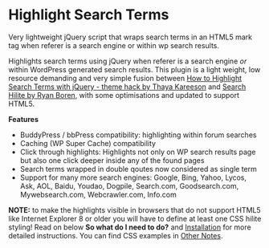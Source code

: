 # Highlight Search Terms
Very lightweight jQuery script that wraps search terms in an HTML5 mark tag when referer is a search engine or within wp search results.

Highlights search terms using jQuery when referer is a search engine _or_ within WordPress generated search results. This plugin is a light weight, low resource demanding and very simple fusion between <a href="http://weblogtoolscollection.com/archives/2009/04/10/how-to-highlight-search-terms-with-jquery/">How to Highlight Search Terms with jQuery - theme hack by Thaya Kareeson</a> and <a href="http://wordpress.org/extend/plugins/google-highlight/">Search Hilite by Ryan Boren</a>, with some optimisations and updated to support HTML5.

**Features**

- BuddyPress / bbPress compatibility: highlighting within forum searches
- Caching (WP Super Cache) compatibility
- Click through highlights: Highlights not only on WP search results page but also one click deeper inside any of the found pages
- Search terms wrapped in double qoutes now considered as single term
- Support for many more search engines: Google, Bing, Yahoo, Lycos, Ask, AOL, Baidu, Youdao, Dogpile, Search.com, Goodsearch.com, Mywebsearch.com, Webcrawler.com, Info.com

**NOTE:** to make the highlights visible in browsers that do not support HTML5 like Internet Explorer 8 or older you will have to define at least one CSS hilite styling! Read on below **So what do I need to do?** and [Installation](http://wordpress.org/extend/plugins/highlight-search-terms/installation/) for more detailed instructions. You can find CSS examples in [Other Notes](http://wordpress.org/extend/plugins/highlight-search-terms/other_notes/).
